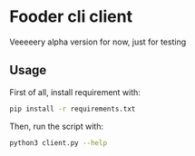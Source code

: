 # Fooder cli client

Veeeeery alpha version for now, just for testing

## Usage

First of all, install requirement with:

```bash
pip install -r requirements.txt
```

Then, run the script with:

```bash
python3 client.py --help
```
